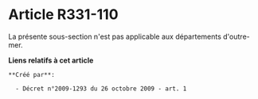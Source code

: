 # Article R331-110

La présente sous-section n'est pas applicable aux départements d'outre-mer.

**Liens relatifs à cet article**

	**Créé par**:

	  - Décret n°2009-1293 du 26 octobre 2009 - art. 1
